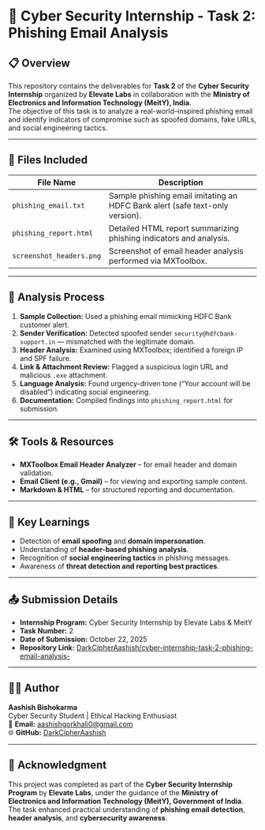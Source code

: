 # 🧠 Cyber Security Internship - Task 2: Phishing Email Analysis

## 📋 Overview
This repository contains the deliverables for **Task 2** of the **Cyber Security Internship** organized by **Elevate Labs** in collaboration with the **Ministry of Electronics and Information Technology (MeitY), India**.  
The objective of this task is to analyze a real-world–inspired phishing email and identify indicators of compromise such as spoofed domains, fake URLs, and social engineering tactics.

---

## 📂 Files Included
| File Name | Description |
|------------|-------------|
| `phishing_email.txt` | Sample phishing email imitating an HDFC Bank alert (safe text-only version). |
| `phishing_report.html` | Detailed HTML report summarizing phishing indicators and analysis. |
| `screenshot_headers.png` | Screenshot of email header analysis performed via MXToolbox. |

---

## 🧪 Analysis Process
1. **Sample Collection:** Used a phishing email mimicking HDFC Bank customer alert.  
2. **Sender Verification:** Detected spoofed sender `security@hdfcbank-support.in` — mismatched with the legitimate domain.  
3. **Header Analysis:** Examined using MXToolbox; identified a foreign IP and SPF failure.  
4. **Link & Attachment Review:** Flagged a suspicious login URL and malicious `.exe` attachment.  
5. **Language Analysis:** Found urgency-driven tone (“Your account will be disabled”) indicating social engineering.  
6. **Documentation:** Compiled findings into `phishing_report.html` for submission.  

---

## 🛠️ Tools & Resources
- **MXToolbox Email Header Analyzer** – for email header and domain validation.  
- **Email Client (e.g., Gmail)** – for viewing and exporting sample content.  
- **Markdown & HTML** – for structured reporting and documentation.  

---

## 🎯 Key Learnings
- Detection of **email spoofing** and **domain impersonation**.  
- Understanding of **header-based phishing analysis**.  
- Recognition of **social engineering tactics** in phishing messages.  
- Awareness of **threat detection and reporting best practices**.  

---

## 📤 Submission Details
- **Internship Program:** Cyber Security Internship by Elevate Labs & MeitY  
- **Task Number:** 2  
- **Date of Submission:** October 22, 2025  
- **Repository Link:** [DarkCipherAashish/cyber-internship-task-2-phishing-email-analysis-](https://github.com/DarkCipherAashish/cyber-internship-task-2-phishing-email-analysis-.git)

---

## 👨‍💻 Author
**Aashish Bishokarma**  
Cyber Security Student | Ethical Hacking Enthusiast  
📧 **Email:** [aashishgorkhali0@gmail.com](mailto:aashishgorkhali0@gmail.com)  
🌐 **GitHub:** [DarkCipherAashish](https://github.com/DarkCipherAashish)

---

## 🧩 Acknowledgment
This project was completed as part of the **Cyber Security Internship Program** by **Elevate Labs**, under the guidance of the **Ministry of Electronics and Information Technology (MeitY), Government of India**.  
The task enhanced practical understanding of **phishing email detection**, **header analysis**, and **cybersecurity awareness**.
